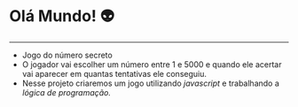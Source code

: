 # Olá Mundo! :alien: 
---

* Jogo do número secreto 
* O jogador vai escolher um número entre 1 e 5000 e quando ele acertar vai aparecer em quantas tentativas ele conseguiu.
* Nesse projeto criaremos um jogo utilizando _javascript_ e trabalhando a _lógica de programação._

  

